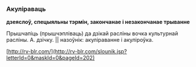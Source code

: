 ### Акуліраваць
**дзеяслоў, спецыяльны тэрмін, закончанае і незакончанае трыванне**

Прышчапіць (прышчэпліваць) да дзікай расліны вочка культурнай расліны. А. дзічку. || назоўнік: акуліраванне і акуліроўка.

<a rel="author">[http://rv-blr.com/](http://rv-blr.com/slounik.jsp?letterId=0&maskId=0&pageId=202)</a>
